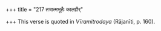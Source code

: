 +++
title = "217 तत्रात्मभूतैः कालज्ञैर्"

+++
This verse is quoted in *Vīramitrodaya* (Rājanīti, p. 160).


